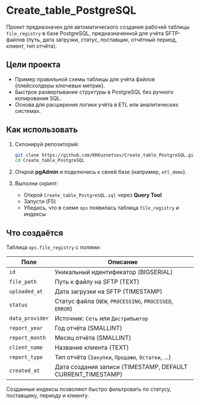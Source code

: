 # Create_table_PostgreSQL

Проект предназначен для автоматического создания рабочей таблицы `file_registry` в базе PostgreSQL, предназначенной для учёта SFTP-файлов (путь, дата загрузки, статус, поставщик, отчётный период, клиент, тип отчёта).

##  Цели проекта

- Пример правильной схемы таблицы для учёта файлов (плейсхолдеры ключевых метрик).
- Быстрое развертывание структуры в PostgreSQL без ручного копирования SQL.
- Основа для расширения логики учёта в ETL или аналитических системах.

##  Как использовать

1. Склонируй репозиторий:
    ```bash
    git clone https://github.com/KKKuznetsov/Create_table_PostgreSQL.git
    cd Create_table_PostgreSQL
    ```

2. Открой **pgAdmin** и подключись к своей базе (например, `etl_demo`).

3. Выполни скрипт:
    - Открой `Create_table_PostgreSQL.sql` через **Query Tool**
    - Запусти (F5)
    - Убедись, что в схеме `ops` появилась таблица `file_registry` и индексы
  
##  Что создаётся

Таблица `ops.file_registry` с полями:

| Поле             | Описание |
|------------------|-----------|
| `id`             | Уникальный идентификатор (BIGSERIAL) |
| `file_path`      | Путь к файлу на SFTP (TEXT) |
| `uploaded_at`    | Дата загрузки на SFTP (TIMESTAMP) |
| `status`         | Статус файла (`NEW`, `PROCESSING`, `PROCESSED`, `ERROR`) |
| `data_provider`  | Источник: `Сеть` или `Дистрибьютор` |
| `report_year`    | Год отчёта (SMALLINT) |
| `report_month`   | Месяц отчёта (SMALLINT) |
| `client_name`    | Название клиента (TEXT) |
| `report_type`    | Тип отчёта (`Закупки`, `Продажи`, `Остатки`, ...) |
| `created_at`     | Дата создания записи (TIMESTAMP, DEFAULT CURRENT_TIMESTAMP) |

Созданные индексы позволяют быстро фильтровать по статусу, поставщику, периоду и клиенту.
